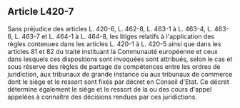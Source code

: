 Article L420-7
----
Sans préjudice des articles L. 420-6, L. 462-8, L. 463-1 à L. 463-4, L. 463-6,
L. 463-7 et L. 464-1 à L. 464-8, les litiges relatifs à l'application des règles
contenues dans les articles L. 420-1 à L. 420-5 ainsi que dans les articles 81
et 82 du traité instituant la Communauté européenne et ceux dans lesquels ces
dispositions sont invoquées sont attribués, selon le cas et sous réserve des
règles de partage de compétences entre les ordres de juridiction, aux tribunaux
de grande instance ou aux tribunaux de commerce dont le siège et le ressort sont
fixés par décret en Conseil d'Etat. Ce décret détermine également le siège et le
ressort de la ou des cours d'appel appelées à connaître des décisions rendues
par ces juridictions.

